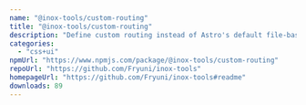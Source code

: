 ```yaml
---
name: "@inox-tools/custom-routing"
title: "@inox-tools/custom-routing"
description: "Define custom routing instead of Astro's default file-based routing."
categories:
  - "css+ui"
npmUrl: "https://www.npmjs.com/package/@inox-tools/custom-routing"
repoUrl: "https://github.com/Fryuni/inox-tools"
homepageUrl: "https://github.com/Fryuni/inox-tools#readme"
downloads: 89
---
```


